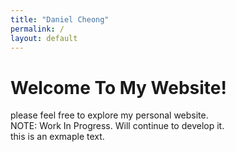 ```yaml
---
title: "Daniel Cheong"
permalink: /
layout: default
---
```


# Welcome To My Website!
please feel free to explore my personal website.
<br>
NOTE: Work In Progress. Will continue to develop it.
<br>
this is an exmaple text.
